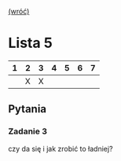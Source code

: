 [(wróć)](../)

# Lista 5
| 1 | 2 | 3 | 4 | 5 | 6 | 7 |
|---|---|---|---|---|---|---|
|   | X | X |   |   |   |   |


## Pytania
### Zadanie 3
czy da się i jak zrobić to ładniej? 

